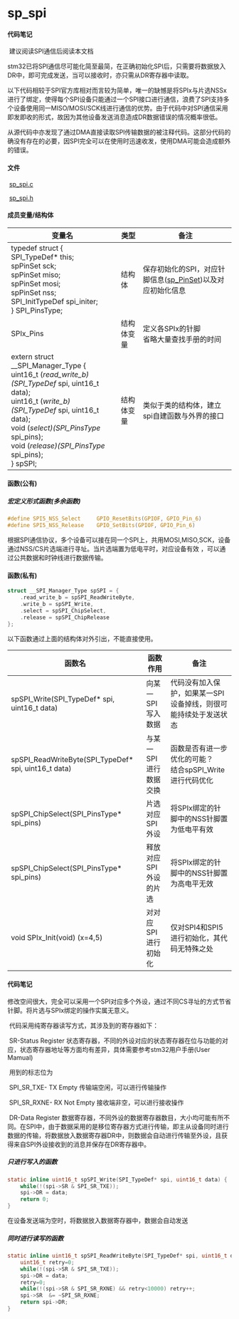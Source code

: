# sp_spi

#### 代码笔记

​	建议阅读SPI通信后阅读本文档

​	stm32已将SPI通信尽可能化简至最简，在正确初始化SPI后，只需要将数据放入DR中，即可完成发送，当可以接收时，亦只需从DR寄存器中读取。

​	以下代码相较于SPI官方库相对而言较为简单，唯一的缺憾是将SPIx与片选NSSx进行了绑定，使得每个SPI设备只能通过一个SPI接口进行通信，浪费了SPI支持多个设备使用同一MISO/MOSI/SCK线进行通信的优势。由于代码中对SPI通信采用即发即收的形式，故因为其他设备发送消息造成DR数据错误的情况概率很低。

​	从源代码中亦发现了通过DMA直接读取SPI传输数据的被注释代码。这部分代码的确没有存在的必要，因SPI完全可以在使用时迅速收发，使用DMA可能会造成额外的错误。

#### 文件

​	[sp_spi.c](../SPLib/BSP/sp_spi.c)

​	[sp_spi.h](../SPLib/BSP/sp_spi.c)

#### 成员变量/结构体

| 变量名                                                       | 类型       | 备注                                                         |
| ------------------------------------------------------------ | ---------- | ------------------------------------------------------------ |
| typedef struct {<br/>    SPI_TypeDef*        this;<br/>    spPinSet            sck;<br/>    spPinSet            miso;<br/>    spPinSet            mosi;<br/>    spPinSet            nss;<br/>    SPI_InitTypeDef     spi_initer;<br/>} SPI_PinsType; | 结构体     | 保存初始化的SPI，对应针脚信息([sp_PinSet](../SPLib/BSP/sp_gpio.h))以及对应初始化信息 |
| SPIx_Pins                                                    | 结构体变量 | 定义各SPIx的针脚<br />省略大量查找手册的时间                 |
| extern struct __SPI_Manager_Type {<br/>    uint16_t (*read_write_b)(SPI_TypeDef* spi, uint16_t data);<br/>    uint16_t (*write_b)(SPI_TypeDef* spi, uint16_t data);<br/>    void     (*select)(SPI_PinsType* spi_pins);<br/>    void     (*release)(SPI_PinsType* spi_pins);<br/>} spSPI; | 结构体变量 | 类似于类的结构体，建立spi自建函数与外界的接口                |

#### 函数(公有)

##### 宏定义形式函数(多余函数)

```c
#define SPI5_NSS_Select     GPIO_ResetBits(GPIOF, GPIO_Pin_6)
#define SPI5_NSS_Release    GPIO_SetBits(GPIOF, GPIO_Pin_6)
```

根据SPI通信协议，多个设备可以接在同一个SPI上，共用MOSI,MISO,SCK，设备通过NSS/CS片选端进行寻址。当片选端置为低电平时，对应设备有效 ，可以通过公共数据和时钟线进行数据传输。

#### 函数(私有)

```c
struct __SPI_Manager_Type spSPI = {
    .read_write_b = spSPI_ReadWriteByte,
    .write_b = spSPI_Write,
    .select = spSPI_ChipSelect,
    .release = spSPI_ChipRelease
};
```

以下函数通过上面的结构体对外引出，不能直接使用。

| 函数名                                               | 函数作用              | 备注                                                         |
| ---------------------------------------------------- | --------------------- | ------------------------------------------------------------ |
| spSPI_Write(SPI_TypeDef* spi, uint16_t data)         | 向某一SPI写入数据     | 代码没有加入保护，如果某一SPI设备掉线，则很可能持续处于发送状态 |
| spSPI_ReadWriteByte(SPI_TypeDef* spi, uint16_t data) | 与某一SPI进行数据交换 | 函数是否有进一步优化的可能？<br />结合spSPI_Write进行代码优化 |
| spSPI_ChipSelect(SPI_PinsType* spi_pins)             | 片选对应SPI外设       | 将SPIx绑定的针脚中的NSS针脚置为低电平有效                    |
| spSPI_ChipSelect(SPI_PinsType* spi_pins)             | 释放对应SPI外设的片选 | 将SPIx绑定的针脚中的NSS针脚置为高电平无效                    |
| void SPIx_Init(void) (x=4,5)                         | 对对应SPI进行初始化   | 仅对SPI4和SPI5进行初始化，其代码无特殊之处                   |

#### 代码笔记

​	修改空间很大，完全可以采用一个SPI对应多个外设，通过不同CS寻址的方式节省针脚。将片选与SPIx绑定的操作实属无意义。

​	代码采用纯寄存器读写方式，其涉及到的寄存器如下：

​	SR-Status Register 状态寄存器，不同的外设对应的状态寄存器在位与功能的对应，状态寄存器地址等方面均有差异，具体需要参考stm32用户手册(User Mamual)

​		用到的标志位为

​			SPI_SR_TXE- TX Empty 传输端空闲，可以进行传输操作

​			SPI_SR_RXNE- RX Not Empty 接收端非空，可以进行接收操作

​	DR-Data Register 数据寄存器，不同外设的数据寄存器数目，大小均可能有所不同。在SPI中，由于数据采用的是移位寄存器方式进行传输，即主从设备同时进行数据的传输，将数据放入数据寄存器DR中，则数据会自动进行传输至外设，且获得来自SPI外设接收到的消息并保存在DR寄存器中。

##### 只进行写入的函数

```c
static inline uint16_t spSPI_Write(SPI_TypeDef* spi, uint16_t data) {
    while(!(spi->SR & SPI_SR_TXE));
    spi->DR = data;
    return 0;
}
```

在设备发送端为空时，将数据放入数据寄存器中，数据会自动发送

##### 同时进行读写的函数

```c
static inline uint16_t spSPI_ReadWriteByte(SPI_TypeDef* spi, uint16_t data) {
    uint16_t retry=0;
    while(!(spi->SR & SPI_SR_TXE));
    spi->DR = data;
    retry=0;
    while(!(spi->SR & SPI_SR_RXNE) && retry<10000) retry++;
    spi->SR  &= ~SPI_SR_RXNE;
    return spi->DR;
}
```

